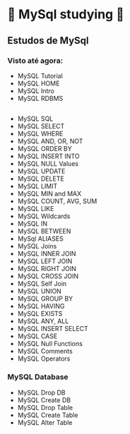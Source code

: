 # :book: MySql studying :book:
## Estudos de MySql

### Visto até agora:
* MySQL Tutorial
* MySQL HOME
* MySQL Intro
* MySQL RDBMS
## 
* MySQL SQL
* MySQL SELECT
* MySQL WHERE
* MySQL AND, OR, NOT
* MySQL ORDER BY
* MySQL INSERT INTO
* MySQL NULL Values
* MySQL UPDATE
* MySQL DELETE
* MySQL LIMIT
* MySQL MIN and MAX
* MySQL COUNT, AVG, SUM
* MySQL LIKE
* MySQL Wildcards
* MySQL IN
* MySQL BETWEEN 
* MySql ALIASES
* MySQL Joins
* MySQL INNER JOIN
* MySQL LEFT JOIN
* MySQL RIGHT JOIN
* MySQL CROSS JOIN
* MySQL Self Join
* MySQL UNION
* MySQL GROUP BY
* MySQL HAVING
* MySQL EXISTS
* MySQL ANY, ALL
* MySQL INSERT SELECT
* MySQL CASE
* MySQL Null Functions
* MySQL Comments
* MySQL Operators

### MySQL Database
* MySQL Drop DB
* MySQL Create DB
* MySQL Drop Table
* MySQL Create Table
* MySQL Alter Table